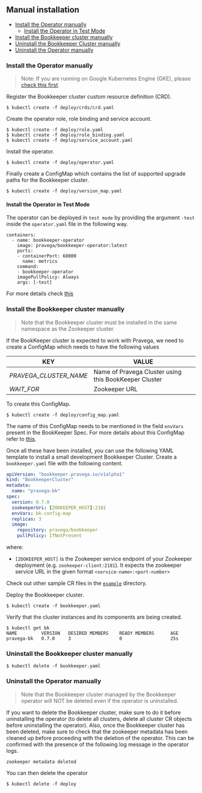 ## Manual installation

* [Install the Operator manually](#install-the-operator-manually)
  * [Install the Operator in Test Mode](#install-the-operator-in-test-mode)
* [Install the Bookkeeper cluster manually](#install-the-bookkeeper-cluster-manually)
* [Uninstall the Bookkeeper Cluster manually](#uninstall-the-bookkeeper-cluster-manually)
* [Uninstall the Operator manually](#uninstall-the-operator-manually)

### Install the Operator manually

> Note: If you are running on Google Kubernetes Engine (GKE), please [check this first](#installation-on-google-kubernetes-engine).

Register the Bookkeeper cluster custom resource definition (CRD).

```
$ kubectl create -f deploy/crds/crd.yaml
```

Create the operator role, role binding and service account.

```
$ kubectl create -f deploy/role.yaml
$ kubectl create -f deploy/role_binding.yaml
$ kubectl create -f deploy/service_account.yaml
```

Install the operator.

```
$ kubectl create -f deploy/operator.yaml
```

Finally create a ConfigMap which contains the list of supported upgrade paths for the Bookkeeper cluster.

```
$ kubectl create -f deploy/version_map.yaml
```

#### Install the Operator in Test Mode
The operator can be deployed in `test mode` by providing the argument `-test` inside the `operator.yaml` file in the following way.

```
containers:
  - name: bookkeeper-operator
    image: pravega/bookkeeper-operator:latest
    ports:
    - containerPort: 60000
      name: metrics
    command:
    - bookkeeper-operator
    imagePullPolicy: Always
    args: [-test]
```
For more details check [this](../README.md#install-the-operator-in-test-mode)

### Install the Bookkeeper cluster manually
> Note that the Bookkeeper cluster must be installed in the same namespace as the Zookeeper cluster.

If the BookKeeper cluster is expected to work with Pravega, we need to create a ConfigMap which needs to have the following values

| KEY | VALUE |
|---|---|
| *PRAVEGA_CLUSTER_NAME* | Name of Pravega Cluster using this BookKeeper Cluster |
| *WAIT_FOR* | Zookeeper URL |

To create this ConfigMap.

```
$ kubectl create -f deploy/config_map.yaml
```

The name of this ConfigMap needs to be mentioned in the field `envVars` present in the BookKeeper Spec. For more details about this ConfigMap refer to [this](bookkeeper-options.md#bookkeeper-custom-configuration).

Once all these have been installed, you can use the following YAML template to install a small development Bookkeeper Cluster. Create a `bookkeeper.yaml` file with the following content.

```yaml
apiVersion: "bookkeeper.pravega.io/v1alpha1"
kind: "BookkeeperCluster"
metadata:
  name: "pravega-bk"
spec:
  version: 0.7.0
  zookeeperUri: [ZOOKEEPER_HOST]:2181
  envVars: bk-config-map
  replicas: 3
  image:
    repository: pravega/bookkeeper
    pullPolicy: IfNotPresent
```

where:

- `[ZOOKEEPER_HOST]` is the Zookeeper service endpoint of your Zookeeper deployment (e.g. `zookeeper-client:2181`). It expects the zookeeper service URL in the given format `<service-name>:<port-number>`

Check out other sample CR files in the [`example`](../example) directory.

Deploy the Bookkeeper cluster.

```
$ kubectl create -f bookkeeper.yaml
```

Verify that the cluster instances and its components are being created.

```
$ kubectl get bk
NAME         VERSION   DESIRED MEMBERS    READY MEMBERS      AGE
pravega-bk   0.7.0     3                  0                  25s
```

### Uninstall the Bookkeeper cluster manually

```
$ kubectl delete -f bookkeeper.yaml
```

### Uninstall the Operator manually

> Note that the Bookkeeper cluster managed by the Bookkeeper operator will NOT be deleted even if the operator is uninstalled.

If you want to delete the Bookkeeper cluster, make sure to do it before uninstalling the operator (to delete all clusters, delete all cluster CR objects before uninstalling the operator). Also, once the Bookkeeper cluster has been deleted, make sure to check that the zookeeper metadata has been cleaned up before proceeding with the deletion of the operator. This can be confirmed with the presence of the following log message in the operator logs.
```
zookeeper metadata deleted
```

You can then delete the operator
```
$ kubectl delete -f deploy
```
